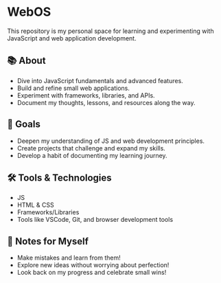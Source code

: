 # WebOS
This repository is my personal space for learning and experimenting with JavaScript and web application development. 

## 📚 About
- Dive into JavaScript fundamentals and advanced features.
- Build and refine small web applications.
- Experiment with frameworks, libraries, and APIs.
- Document my thoughts, lessons, and resources along the way.

## 🚀 Goals
- Deepen my understanding of JS and web development principles.
- Create projects that challenge and expand my skills.
- Develop a habit of documenting my learning journey.

## 🛠️ Tools & Technologies
- JS
- HTML & CSS
- Frameworks/Libraries
- Tools like VSCode, Git, and browser development tools

## 🌟 Notes for Myself
- Make mistakes and learn from them! 
- Explore new ideas without worrying about perfection!
- Look back on my progress and celebrate small wins! 
